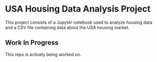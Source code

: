 # USA Housing Data Analysis Project

This project consists of a Jupyter notebook used to analyze housing data and a CSV file containing data about the USA housing market.

## Work In Progress

This repo is actively being worked on.